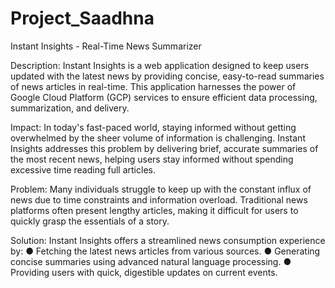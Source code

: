 ﻿# Project_Saadhna
Instant Insights - Real-Time News Summarizer

Description:
Instant Insights is a web application designed to keep users updated with the latest news by
providing concise, easy-to-read summaries of news articles in real-time. This application
harnesses the power of Google Cloud Platform (GCP) services to ensure efficient data
processing, summarization, and delivery.

Impact:
In today's fast-paced world, staying informed without getting overwhelmed by the sheer volume
of information is challenging. Instant Insights addresses this problem by delivering brief,
accurate summaries of the most recent news, helping users stay informed without spending
excessive time reading full articles.

Problem:
Many individuals struggle to keep up with the constant influx of news due to time constraints
and information overload. Traditional news platforms often present lengthy articles, making it
difficult for users to quickly grasp the essentials of a story.

Solution:
Instant Insights offers a streamlined news consumption experience by:
● Fetching the latest news articles from various sources.
● Generating concise summaries using advanced natural language processing.
● Providing users with quick, digestible updates on current events.
